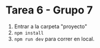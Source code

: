 # Tarea 6 - Grupo 7

1. Entrar a la carpeta "proyecto"
2. `npm install`
3. `npm run dev` para correr en local.
